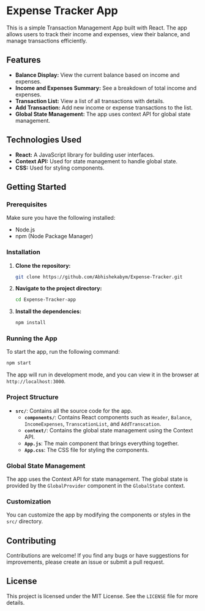 # Expense Tracker App

This is a simple Transaction Management App built with React. The app allows users to track their income and expenses, view their balance, and manage transactions efficiently.

## Features

- **Balance Display:** View the current balance based on income and expenses.
- **Income and Expenses Summary:** See a breakdown of total income and expenses.
- **Transaction List:** View a list of all transactions with details.
- **Add Transaction:** Add new income or expense transactions to the list.
- **Global State Management:** The app uses context API for global state management.

## Technologies Used

- **React:** A JavaScript library for building user interfaces.
- **Context API:** Used for state management to handle global state.
- **CSS:** Used for styling components.

## Getting Started

### Prerequisites

Make sure you have the following installed:

- Node.js
- npm (Node Package Manager)

### Installation

1. **Clone the repository:**

   ```bash
   git clone https://github.com/Abhishekabym/Expense-Tracker.git
   ```

2. **Navigate to the project directory:**

   ```bash
   cd Expense-Tracker-app
   ```

3. **Install the dependencies:**

   ```bash
   npm install
   ```

### Running the App

To start the app, run the following command:

```bash
npm start
```

The app will run in development mode, and you can view it in the browser at `http://localhost:3000`.

### Project Structure

- **`src/`**: Contains all the source code for the app.
  - **`components/`**: Contains React components such as `Header`, `Balance`, `IncomeExpenses`, `TranscationList`, and `AddTranscation`.
  - **`context/`**: Contains the global state management using the Context API.
  - **`App.js`**: The main component that brings everything together.
  - **`App.css`**: The CSS file for styling the components.

### Global State Management

The app uses the Context API for state management. The global state is provided by the `GlobalProvider` component in the `GlobalState` context.

### Customization

You can customize the app by modifying the components or styles in the `src/` directory.

## Contributing

Contributions are welcome! If you find any bugs or have suggestions for improvements, please create an issue or submit a pull request.

## License

This project is licensed under the MIT License. See the `LICENSE` file for more details.
